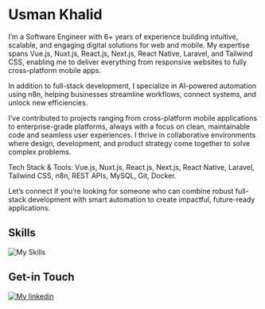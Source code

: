 # Usman Khalid

I’m a Software Engineer with 6+ years of experience building intuitive, scalable, and engaging digital solutions for web and mobile. My expertise spans Vue.js, Nuxt.js, React.js, Next.js, React Native, Laravel, and Tailwind CSS, enabling me to deliver everything from responsive websites to fully cross-platform mobile apps.

In addition to full-stack development, I specialize in AI-powered automation using n8n, helping businesses streamline workflows, connect systems, and unlock new efficiencies.

I’ve contributed to projects ranging from cross-platform mobile applications to enterprise-grade platforms, always with a focus on clean, maintainable code and seamless user experiences. I thrive in collaborative environments where design, development, and product strategy come together to solve complex problems.

Tech Stack & Tools: Vue.js, Nuxt.js, React.js, Next.js, React Native, Laravel, Tailwind CSS, n8n, REST APIs, MySQL, Git, Docker.

Let’s connect if you’re looking for someone who can combine robust full-stack development with smart automation to create impactful, future-ready applications.

## Skills

![My Skills](https://skillicons.dev/icons?i=react,vue,nextjs,nuxt,firebase,nodejs,graphql,mongodb,express,vite,js,ts,redux,pinia,docker,sass,bootstrap,materialui,css,html)

<!-- ## Git Overview

![usmankhalid444's Stats](https://github-readme-stats.vercel.app/api?username=usmankhalid444&theme=vue-dark&show_icons=true&hide_border=true&count_private=true) -->

## Get-in Touch

[![My linkedin](https://skillicons.dev/icons?i=linkedin)](https://www.linkedin.com/in/usman444)
